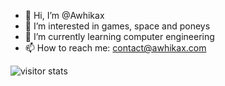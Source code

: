 - 👋 Hi, I’m @Awhikax
- 👀 I’m interested in games, space and poneys
- 🌱 I’m currently learning computer engineering
- 📫 How to reach me: contact@awhikax.com

![visitor stats](https://visitor-badge.laobi.icu/badge?page_id=awhikax&title=Visitors)
